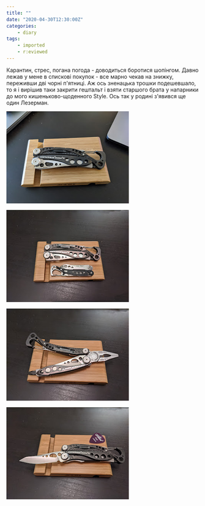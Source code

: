 ```yaml
---
title: ""
date: "2020-04-30T12:30:00Z"
categories:
    - diary
tags:
    - imported
    - r:eviewed
---
```

Карантин, стрес, погана погода - доводиться боротися шопінгом. Давно лежав у мене в спискові покупок - все марно чекав на знижку, переживши дві чорні п'ятниці. Аж ось зненацька трошки подешевшало, то я і вирішив таки закрити гештальт і взяти старшого брата у напарники до мого кишеньково-щоденного Style. Ось так у родині з'явився ще один Лезерман.
<!--more-->

[![](thumb_00.jpg)](img00.jpg)

[![](thumb_01.jpg)](img01.jpg)

[![](thumb_02.jpg)](img02.jpg)

[![](thumb_03.jpg)](img03.jpg)
